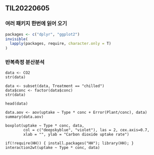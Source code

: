 ## TIL20220605

### 여러 패키지 한번에 읽어 오기

```R
packages <- c("dplyr", "ggplot2")
invisible(
  lapply(packages, require, character.only = T)
)
```

### 반복측정 분산분석

```{r}
data <- CO2
str(data)
```

```{r}
data <- subset(data, Treatment == "chilled")
data$conc <- factor(data$conc)
str(data)
```

```{r}
head(data)
```


```{r}
data.aov <- aov(uptake ~ Type * conc + Error(Plant/conc), data)
summary(data.aov)
```

```{r}
boxplot(uptake ~ Type * conc, data,
        col = c("deepskyblue", "violet"), las = 2, cex.axis=0.7, 
        xlab = "", ylab = "Carbon dioxide uptake rate")
```

```{r}
if(!require(HH)) { install.packages("HH"); library(HH); }
interaction2wt(uptake ~ Type * conc, data)
```

